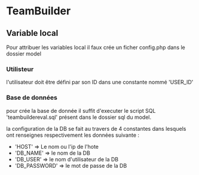 # TeamBuilder

## Variable local
Pour attribuer les variables local il faux crée un ficher config.php dans le dossier model
### Utilisteur
l'utilisateur doit être défini par son ID dans une constante nommé 'USER_ID'
### Base de données
pour crée la base de donnée il suffit d'executer le script SQL 'teambuildereval.sql' présent dans le dossier sql du model.

la configuration de la DB se fait au travers de 4 constantes dans lesquels ont renseignes respectivement les données suivante :
- 'HOST' => Le nom ou l'ip de l'hote
- 'DB_NAME' => le nom de la DB
- 'DB_USER' => le nom d'utilisateur de la DB
- 'DB_PASSWORD' => le mot de passe de la DB